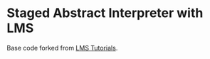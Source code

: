 Staged Abstract Interpreter with LMS
====================================

Base code forked from [LMS Tutorials](https://github.com/scala-lms/tutorials.git).

